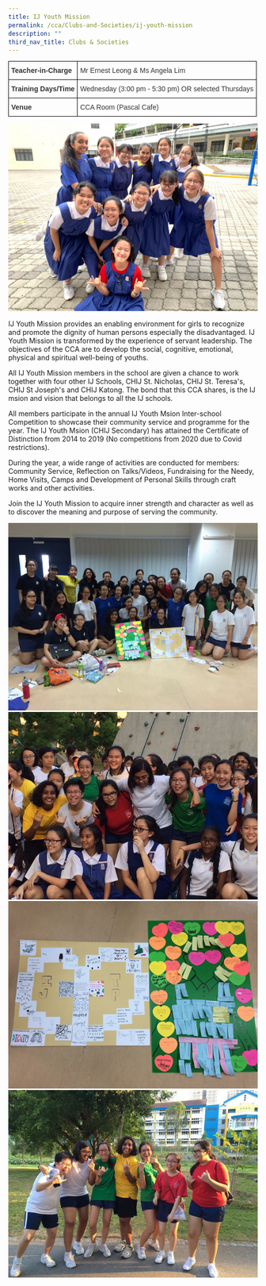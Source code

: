```yaml
---
title: IJ Youth Mission
permalink: /cca/Clubs-and-Societies/ij-youth-mission
description: ""
third_nav_title: Clubs & Societies
---
```

<style type="text/css">
.tg  {border-collapse:collapse;border-spacing:0;}
.tg td{border-color:black;border-style:solid;border-width:1px;font-family:Arial, sans-serif;font-size:14px;
  overflow:hidden;padding:10px 5px;word-break:normal;}
.tg th{border-color:black;border-style:solid;border-width:1px;font-family:Arial, sans-serif;font-size:14px;
  font-weight:normal;overflow:hidden;padding:10px 5px;word-break:normal;}
.tg .tg-ujx6{color:#333;text-align:left;vertical-align:top}
.tg .tg-pvk6{color:#333;text-align:left;vertical-align:middle}
.tg .tg-h0uh{color:#333;font-weight:bold;text-align:left;vertical-align:middle}
.tg .tg-osjb{color:#333;font-weight:bold;text-align:left;vertical-align:top}
</style>
<table class="tg">
<thead>
  <tr>
    <th class="tg-h0uh"><span style="color:inherit;background-color:transparent">Teacher-in-Charge</span></th>
    <th class="tg-ujx6"><span style="font-weight:normal">Mr Ernest Leong &amp; Ms Angela Lim</span></th>
  </tr>
</thead>
<tbody>
  <tr>
    <td class="tg-osjb">Training Days/Time<br></td>
    <td class="tg-pvk6"><span style="color:inherit;background-color:transparent">Wednesday (3:00 pm - 5:30 pm) OR selected Thursdays</span></td>
  </tr>
  <tr>
    <td class="tg-osjb">Venue</td>
    <td class="tg-pvk6"><span style="color:inherit;background-color:transparent">CCA Room (Pascal Cafe)</span></td>
  </tr>
</tbody>
</table>

![](/images/IJ%20Youth%20Mission%202.jpg)

IJ Youth Mission provides an enabling environment for girls to recognize and promote the dignity of human persons especially the disadvantaged. IJ Youth Mission is transformed by the experience of servant leadership. The objectives of the CCA are to develop the social, cognitive, emotional, physical and spiritual well-being of youths.

All IJ Youth Mission members in the school are given a chance to work together with four other IJ Schools, CHIJ St. Nicholas, CHIJ St. Teresa's, CHIJ St Joseph's and CHIJ Katong. The bond that this CCA shares, is the IJ msion and vision that belongs to all the IJ schools.

  

All members participate in the annual IJ Youth Msion Inter-school Competition to showcase their community service and programme for the year. The IJ Youth Msion (CHIJ Secondary) has attained the Certificate of Distinction from 2014 to 2019 (No competitions from 2020 due to Covid restrictions).

  

During the year, a wide range of activities are conducted for members: Community Service, Reflection on Talks/Videos, Fundraising for the Needy, Home Visits, Camps and Development of Personal Skills through craft works and other activities. 

Join the IJ Youth Mission to acquire inner strength and character as well as to discover the meaning and purpose of serving the community.

![](/images/IJ%20Youth%20Mission%20(Students-2).jpg)
![](/images/IJ%20Youth%20Mission%20(Students-3).jpg)
![](/images/IJ%20Youth%20Mission%20(Students-4).jpg)
![](/images/IJ%20Youth%20Mission%20(Students-5).jpg)